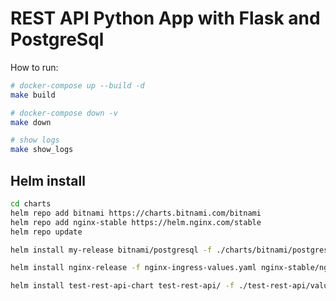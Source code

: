 # REST API Python App with Flask and PostgreSql

How to run:
```bash
# docker-compose up --build -d
make build

# docker-compose down -v 
make down

# show logs
make show_logs
```


## Helm install 

```bash
cd charts
helm repo add bitnami https://charts.bitnami.com/bitnami
helm repo add nginx-stable https://helm.nginx.com/stable
helm repo update

helm install my-release bitnami/postgresql -f ./charts/bitnami/postgres/values.yaml

helm install nginx-release -f nginx-ingress-values.yaml nginx-stable/nginx-ingress

helm install test-rest-api-chart test-rest-api/ -f ./test-rest-api/values.yaml
```

